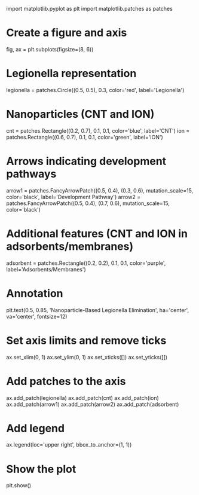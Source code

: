 import matplotlib.pyplot as plt
import matplotlib.patches as patches

# Create a figure and axis
fig, ax = plt.subplots(figsize=(8, 6))

# Legionella representation
legionella = patches.Circle((0.5, 0.5), 0.3, color='red', label='Legionella')

# Nanoparticles (CNT and ION)
cnt = patches.Rectangle((0.2, 0.7), 0.1, 0.1, color='blue', label='CNT')
ion = patches.Rectangle((0.6, 0.7), 0.1, 0.1, color='green', label='ION')

# Arrows indicating development pathways
arrow1 = patches.FancyArrowPatch((0.5, 0.4), (0.3, 0.6), mutation_scale=15, color='black', label='Development Pathway')
arrow2 = patches.FancyArrowPatch((0.5, 0.4), (0.7, 0.6), mutation_scale=15, color='black')

# Additional features (CNT and ION in adsorbents/membranes)
adsorbent = patches.Rectangle((0.2, 0.2), 0.1, 0.1, color='purple', label='Adsorbents/Membranes')

# Annotation
plt.text(0.5, 0.85, 'Nanoparticle-Based Legionella Elimination', ha='center', va='center', fontsize=12)

# Set axis limits and remove ticks
ax.set_xlim(0, 1)
ax.set_ylim(0, 1)
ax.set_xticks([])
ax.set_yticks([])

# Add patches to the axis
ax.add_patch(legionella)
ax.add_patch(cnt)
ax.add_patch(ion)
ax.add_patch(arrow1)
ax.add_patch(arrow2)
ax.add_patch(adsorbent)

# Add legend
ax.legend(loc='upper right', bbox_to_anchor=(1, 1))

# Show the plot
plt.show()
